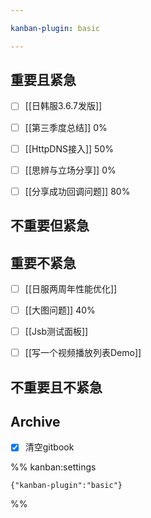 ```yaml
---

kanban-plugin: basic

---
```


## 重要且紧急

- [ ] [[日韩服3.6.7发版]]
- [ ] [[第三季度总结]] 0%
- [ ] [[HttpDNS接入]] 50%
- [ ] [[思辨与立场分享]] 0%
- [ ] [[分享成功回调问题]] 80%


## 不重要但紧急



## 重要不紧急

- [ ] [[日服两周年性能优化]]
- [ ] [[大图问题]] 40%
- [ ] [[Jsb测试面板]]
- [ ] [[写一个视频播放列表Demo]]


## 不重要且不紧急



## Archive

- [x] 清空gitbook




%% kanban:settings
```
{"kanban-plugin":"basic"}
```
%%